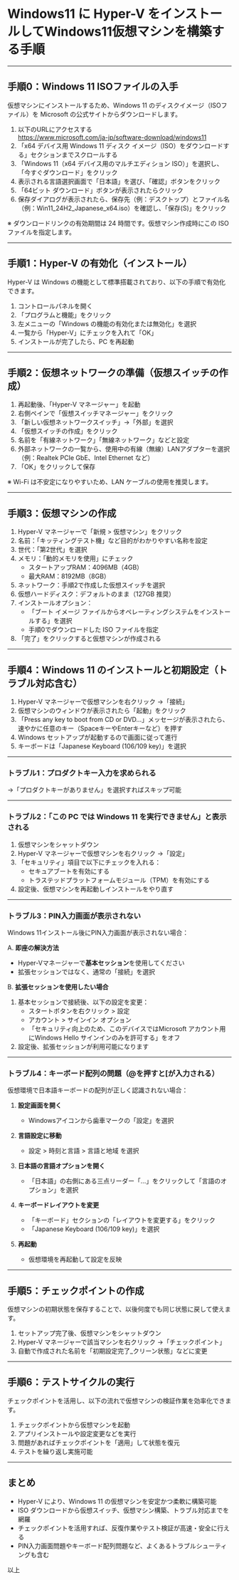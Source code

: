 # Windows11 に Hyper-V をインストールしてWindows11仮想マシンを構築する手順

---

## 手順0：Windows 11 ISOファイルの入手

仮想マシンにインストールするため、Windows 11 のディスクイメージ（ISOファイル）を Microsoft の公式サイトからダウンロードします。

1. 以下のURLにアクセスする  
   https://www.microsoft.com/ja-jp/software-download/windows11  
2. 「x64 デバイス用 Windows 11 ディスク イメージ（ISO）をダウンロードする」セクションまでスクロールする  
3. 「Windows 11（x64 デバイス用のマルチエディション ISO）」を選択し、「今すぐダウンロード」をクリック  
4. 表示される言語選択画面で「日本語」を選び、「確認」ボタンをクリック  
5. 「64ビット ダウンロード」ボタンが表示されたらクリック  
6. 保存ダイアログが表示されたら、保存先（例：デスクトップ）とファイル名（例：Win11_24H2_Japanese_x64.iso）を確認し、「保存(S)」をクリック  

※ ダウンロードリンクの有効期間は 24 時間です。仮想マシン作成時にこの ISO ファイルを指定します。

---

## 手順1：Hyper-V の有効化（インストール）

Hyper-V は Windows の機能として標準搭載されており、以下の手順で有効化できます。

1. コントロールパネルを開く  
2. 「プログラムと機能」をクリック  
3. 左メニューの「Windows の機能の有効化または無効化」を選択  
4. 一覧から「Hyper-V」にチェックを入れて「OK」  
5. インストールが完了したら、PC を再起動

---

## 手順2：仮想ネットワークの準備（仮想スイッチの作成）

1. 再起動後、「Hyper-V マネージャー」を起動  
2. 右側ペインで「仮想スイッチマネージャー」をクリック  
3. 「新しい仮想ネットワークスイッチ」→「外部」を選択  
4. 「仮想スイッチの作成」をクリック  
5. 名前を「有線ネットワーク」「無線ネットワーク」などと設定  
6. 外部ネットワークの一覧から、使用中の有線（無線）LANアダプターを選択（例：Realtek PCIe GbE、Intel Ethernet など）  
7. 「OK」をクリックして保存  

※ Wi-Fi は不安定になりやすいため、LAN ケーブルの使用を推奨します。

---

## 手順3：仮想マシンの作成

1. Hyper-V マネージャーで「新規 > 仮想マシン」をクリック  
2. 名前：「キッティングテスト機」など目的がわかりやすい名称を設定  
3. 世代：「第2世代」を選択  
4. メモリ：「動的メモリを使用」にチェック  
   - スタートアップRAM：4096MB（4GB）  
   - 最大RAM：8192MB（8GB）  
5. ネットワーク：手順2で作成した仮想スイッチを選択  
6. 仮想ハードディスク：デフォルトのまま（127GB 推奨）  
7. インストールオプション：  
   - 「ブート イメージ ファイルからオペレーティングシステムをインストールする」を選択  
   - 手順0でダウンロードした ISO ファイルを指定  
8. 「完了」をクリックすると仮想マシンが作成される

---

## 手順4：Windows 11 のインストールと初期設定（トラブル対応含む）

1. Hyper-V マネージャーで仮想マシンを右クリック →「接続」  
2. 仮想マシンのウィンドウが表示されたら「起動」をクリック
3. 「Press any key to boot from CD or DVD...」メッセージが表示されたら、速やかに任意のキー（SpaceキーやEnterキーなど）を押す
4. Windows セットアップが起動するので画面に従って進行
5. キーボードは「Japanese Keyboard (106/109 key)」を選択

---

### トラブル1：プロダクトキー入力を求められる

→「プロダクトキーがありません」を選択すればスキップ可能

---

### トラブル2：「この PC では Windows 11 を実行できません」と表示される

1. 仮想マシンをシャットダウン  
2. Hyper-V マネージャーで仮想マシンを右クリック →「設定」  
3. 「セキュリティ」項目で以下にチェックを入れる：  
   - セキュアブートを有効にする  
   - トラステッドプラットフォームモジュール（TPM）を有効にする  
4. 設定後、仮想マシンを再起動しインストールをやり直す

---

### トラブル3：PIN入力画面が表示されない

Windows 11インストール後にPIN入力画面が表示されない場合：

A. **即座の解決方法**
- Hyper-Vマネージャーで**基本セッション**を使用してください
- 拡張セッションではなく、通常の「接続」を選択

B. **拡張セッションを使用したい場合**
1. 基本セッションで接続後、以下の設定を変更：
   - スタートボタンを右クリック > 設定
   - アカウント > サインイン オプション
   - 「セキュリティ向上のため、このデバイスではMicrosoft アカウント用にWindows Hello サインインのみを許可する」をオフ
2. 設定後、拡張セッションが利用可能になります

---

### トラブル4：キーボード配列の問題（@を押すと[が入力される）

仮想環境で日本語キーボードの配列が正しく認識されない場合：

1. **設定画面を開く**
   - Windowsアイコンから歯車マークの「設定」を選択

2. **言語設定に移動**
   - 設定 > 時刻と言語 > 言語と地域 を選択

3. **日本語の言語オプションを開く**
   - 「日本語」の右側にある三点リーダー「…」をクリックして「言語のオプション」を選択

4. **キーボードレイアウトを変更**
   - 「キーボード」セクションの「レイアウトを変更する」をクリック
   - 「Japanese Keyboard (106/109 key)」を選択

5. **再起動**
   - 仮想環境を再起動して設定を反映

---

## 手順5：チェックポイントの作成

仮想マシンの初期状態を保存することで、以後何度でも同じ状態に戻して使えます。

1. セットアップ完了後、仮想マシンをシャットダウン  
2. Hyper-V マネージャーで該当マシンを右クリック →「チェックポイント」  
3. 自動で作成された名前を「初期設定完了_クリーン状態」などに変更

---

## 手順6：テストサイクルの実行

チェックポイントを活用し、以下の流れで仮想マシンの検証作業を効率化できます。

1. チェックポイントから仮想マシンを起動  
2. アプリインストールや設定変更などを実行  
3. 問題があればチェックポイントを「適用」して状態を復元  
4. テストを繰り返し実施可能

---

## まとめ

- Hyper-V により、Windows 11 の仮想マシンを安定かつ柔軟に構築可能  
- ISO ダウンロードから仮想スイッチ、仮想マシン構築、トラブル対応までを網羅  
- チェックポイントを活用すれば、反復作業やテスト検証が高速・安全に行える
- PIN入力画面問題やキーボード配列問題など、よくあるトラブルシューティングも含む

以上
